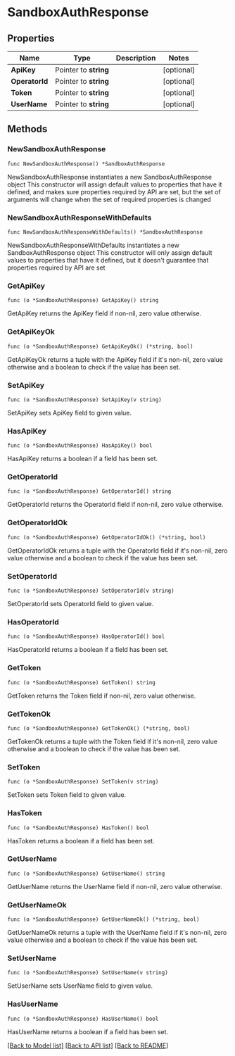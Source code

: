 # SandboxAuthResponse

## Properties

Name | Type | Description | Notes
------------ | ------------- | ------------- | -------------
**ApiKey** | Pointer to **string** |  | [optional] 
**OperatorId** | Pointer to **string** |  | [optional] 
**Token** | Pointer to **string** |  | [optional] 
**UserName** | Pointer to **string** |  | [optional] 

## Methods

### NewSandboxAuthResponse

`func NewSandboxAuthResponse() *SandboxAuthResponse`

NewSandboxAuthResponse instantiates a new SandboxAuthResponse object
This constructor will assign default values to properties that have it defined,
and makes sure properties required by API are set, but the set of arguments
will change when the set of required properties is changed

### NewSandboxAuthResponseWithDefaults

`func NewSandboxAuthResponseWithDefaults() *SandboxAuthResponse`

NewSandboxAuthResponseWithDefaults instantiates a new SandboxAuthResponse object
This constructor will only assign default values to properties that have it defined,
but it doesn't guarantee that properties required by API are set

### GetApiKey

`func (o *SandboxAuthResponse) GetApiKey() string`

GetApiKey returns the ApiKey field if non-nil, zero value otherwise.

### GetApiKeyOk

`func (o *SandboxAuthResponse) GetApiKeyOk() (*string, bool)`

GetApiKeyOk returns a tuple with the ApiKey field if it's non-nil, zero value otherwise
and a boolean to check if the value has been set.

### SetApiKey

`func (o *SandboxAuthResponse) SetApiKey(v string)`

SetApiKey sets ApiKey field to given value.

### HasApiKey

`func (o *SandboxAuthResponse) HasApiKey() bool`

HasApiKey returns a boolean if a field has been set.

### GetOperatorId

`func (o *SandboxAuthResponse) GetOperatorId() string`

GetOperatorId returns the OperatorId field if non-nil, zero value otherwise.

### GetOperatorIdOk

`func (o *SandboxAuthResponse) GetOperatorIdOk() (*string, bool)`

GetOperatorIdOk returns a tuple with the OperatorId field if it's non-nil, zero value otherwise
and a boolean to check if the value has been set.

### SetOperatorId

`func (o *SandboxAuthResponse) SetOperatorId(v string)`

SetOperatorId sets OperatorId field to given value.

### HasOperatorId

`func (o *SandboxAuthResponse) HasOperatorId() bool`

HasOperatorId returns a boolean if a field has been set.

### GetToken

`func (o *SandboxAuthResponse) GetToken() string`

GetToken returns the Token field if non-nil, zero value otherwise.

### GetTokenOk

`func (o *SandboxAuthResponse) GetTokenOk() (*string, bool)`

GetTokenOk returns a tuple with the Token field if it's non-nil, zero value otherwise
and a boolean to check if the value has been set.

### SetToken

`func (o *SandboxAuthResponse) SetToken(v string)`

SetToken sets Token field to given value.

### HasToken

`func (o *SandboxAuthResponse) HasToken() bool`

HasToken returns a boolean if a field has been set.

### GetUserName

`func (o *SandboxAuthResponse) GetUserName() string`

GetUserName returns the UserName field if non-nil, zero value otherwise.

### GetUserNameOk

`func (o *SandboxAuthResponse) GetUserNameOk() (*string, bool)`

GetUserNameOk returns a tuple with the UserName field if it's non-nil, zero value otherwise
and a boolean to check if the value has been set.

### SetUserName

`func (o *SandboxAuthResponse) SetUserName(v string)`

SetUserName sets UserName field to given value.

### HasUserName

`func (o *SandboxAuthResponse) HasUserName() bool`

HasUserName returns a boolean if a field has been set.


[[Back to Model list]](../README.md#documentation-for-models) [[Back to API list]](../README.md#documentation-for-api-endpoints) [[Back to README]](../README.md)


